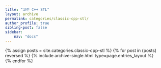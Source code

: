 ```yaml
---
title: "고전 C++ STL"
layout: archive
permalink: categories/classic-cpp-stl/
author_profile: true
sibling-post: false
sidebar: 
    nav: "docs"
---
```


{% assign posts = site.categories.classic-cpp-stl %}
{% for post in (posts) reversed %} {% include archive-single.html type=page.entries_layout %} {% endfor %}
